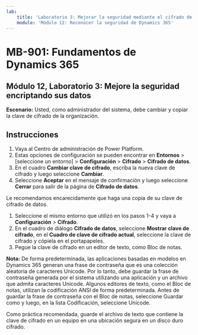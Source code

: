 ```yaml
---
lab:
    title: 'Laboratorio 3: Mejorar la seguridad mediante el cifrado de sus datos'
    module: 'Módulo 12: Reconocer la seguridad de Dynamics 365'
---
```


# MB-901: Fundamentos de Dynamics 365
## Módulo 12, Laboratorio 3: Mejore la seguridad encriptando sus datos

**Escenario:** Usted, como administrador del sistema, debe cambiar y copiar la clave de cifrado de la organización.

## Instrucciones

1. Vaya al Centro de administración de Power Platform.  
1. Estas opciones de configuración se pueden encontrar en **Entornos** >  [seleccione un entorno] > **Configuración** > **Cifrado** > **Cifrado de datos**.
1. En el cuadro **Cambiar clave de cifrado**, escriba la nueva clave de cifrado y luego seleccione **Cambiar**.
1. Seleccione **Aceptar** en el mensaje de confirmación y luego seleccione **Cerrar** para salir de la página de **Cifrado de datos**.

Le recomendamos encarecidamente que haga una copia de su clave de cifrado de datos.

1. Seleccione el mismo entorno que utilizó en los pasos 1-4 y vaya a **Configuración** > **Cifrado**.
1. En el cuadro de diálogo **Cifrado de datos**, seleccione **Mostrar clave de cifrado**, en el **Cuadro de clave de cifrado actual**, seleccione la clave de cifrado y cópiela en el portapapeles.
1. Pegue la clave de cifrado en un editor de texto, como Bloc de notas.

**Nota:** De forma predeterminada, las aplicaciones basadas en modelos en Dynamics 365 generan una frase de contraseña que es una colección aleatoria de caracteres Unicode. Por lo tanto, debe guardar la frase de contraseña generada por el sistema utilizando una aplicación y un archivo que admita caracteres Unicode. Algunos editores de texto, como el Bloc de notas, utilizan la codificación ANSI de forma predeterminada. Antes de guardar la frase de contraseña con el Bloc de notas, seleccione Guardar como y luego, en la lista Codificación, seleccione Unicode.

Como práctica recomendada, guarde el archivo de texto que contiene la clave de cifrado en un equipo en una ubicación segura en un disco duro cifrado.
